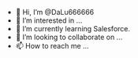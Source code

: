 - 👋 Hi, I’m @DaLu666666
- 👀 I’m interested in ...
- 🌱 I’m currently learning Salesforce.
- 💞️ I’m looking to collaborate on ...
- 📫 How to reach me ...

<!---
DaLu666666/DaLu666666 is a ✨ special ✨ repository because its `README.md` (this file) appears on your GitHub profile.
You can click the Preview link to take a look at your changes.
--->

